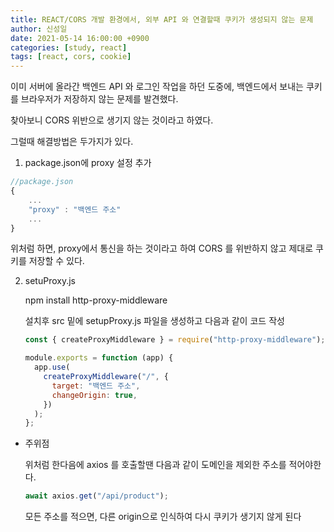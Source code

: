 ```yaml
---
title: REACT/CORS 개발 환경에서, 외부 API 와 연결할때 쿠키가 생성되지 않는 문제
author: 신성일
date: 2021-05-14 16:00:00 +0900
categories: [study, react]
tags: [react, cors, cookie]
---
```


이미 서버에 올라간 백엔드 API 와 로그인 작업을 하던 도중에, 백엔드에서 보내는 쿠키를 브라우저가 저장하지 않는 문제를 발견했다.

찾아보니 CORS 위반으로 생기지 않는 것이라고 하였다.

그럴때 해결방법은 두가지가 있다.

1. package.json에 proxy 설정 추가

```js
//package.json
{
    ...
    "proxy" : "백엔드 주소"
    ...
}
```

위처럼 하면, proxy에서 통신을 하는 것이라고 하여 CORS 를 위반하지 않고 제대로 쿠키를 저장할 수 있다.

2. setuProxy.js

   npm install http-proxy-middleware

   설치후 src 밑에 setupProxy.js 파일을 생성하고 다음과 같이 코드 작성

   ```js
   const { createProxyMiddleware } = require("http-proxy-middleware");

   module.exports = function (app) {
     app.use(
       createProxyMiddleware("/", {
         target: "백엔드 주소",
         changeOrigin: true,
       })
     );
   };
   ```

- 주위점

  위처럼 한다음에 axios 를 호출할땐 다음과 같이 도메인을 제외한 주소를 적어야한다.

  ```js
  await axios.get("/api/product");
  ```

  모든 주소를 적으면, 다른 origin으로 인식하여 다시 쿠키가 생기지 않게 된다
